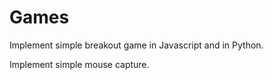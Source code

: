 # Games

Implement simple breakout game in Javascript and in Python.

Implement simple mouse capture.

